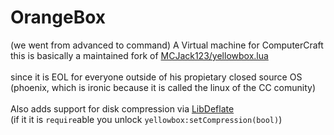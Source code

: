 # OrangeBox
(we went from advanced to command)
A Virtual machine for ComputerCraft<br>
this is basically a maintained fork of [MCJack123/yellowbox.lua](https://gist.github.com/MCJack123/e634347fe7a3025d19d9f7fcf7e01c24)<br>
<br>
since it is EOL for everyone outside of his propietary closed source OS (phoenix, which is ironic because it is called the linux of the CC comunity)<br>
<br>
Also adds support for disk compression via [LibDeflate](https://github.com/MCJack123/CC-Archive/#libdeflate)<br>
(if it it is `require`able you unlock `yellowbox:setCompression(bool)`)<br>